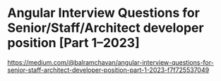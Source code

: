 # Angular Interview Questions for Senior/Staff/Architect developer position [Part 1–2023]
https://medium.com/@balramchavan/angular-interview-questions-for-senior-staff-architect-developer-position-part-1-2023-f7f725537049
